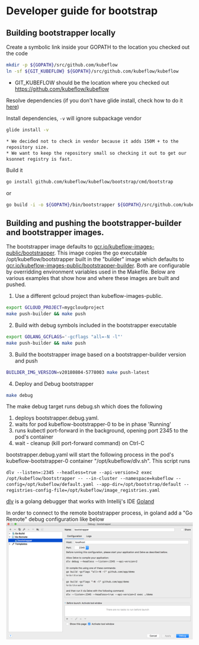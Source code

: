 # Developer guide for bootstrap

## Building bootstrapper locally

Create a symbolic link inside your GOPATH to the location you checked out the code

```sh
mkdir -p ${GOPATH}/src/github.com/kubeflow
ln -sf ${GIT_KUBEFLOW} ${GOPATH}/src/github.com/kubeflow/kubeflow
```

* GIT_KUBEFLOW should be the location where you checked out https://github.com/kubeflow/kubeflow

Resolve dependencies (if you don't have glide install, check how to do it [here](https://github.com/Masterminds/glide/blob/master/README.md#install))

Install dependencies, `-v` will ignore subpackage vendor

```sh
glide install -v
```

	* We decided not to check in vendor because it adds 150M + to the repository size.
	* We want to keep the repository small so checking it out to get our ksonnet registry is fast.

Build it

```sh
go install github.com/kubeflow/kubeflow/bootstrap/cmd/bootstrap
```

or

```sh
go build -i -o ${GOPATH}/bin/bootstrapper ${GOPATH}/src/github.com/kubeflow/kubeflow/bootstrap/cmd/bootstrap/main.go
```

## Building and pushing the bootstrapper-builder and bootstrapper images.  

The bootstrapper image defaults to [gcr.io/kubeflow-images-public/bootstrapper](https://gcr.io/kubeflow-images-public/bootstrapper). 
This image copies the go executable /opt/kubeflow/bootstrapper built in the "builder" image which defaults to 
[gcr.io/kubeflow-images-public/bootstrapper-builder](https://gcr.io/kubeflow-images-public/bootstrapper-builder). 
Both are configurable by overridding environment variables used in the Makefile. Below are various examples that 
show how and where these images are built and pushed.

1. Use a different gcloud project than kubeflow-images-public. 
```sh
export GCLOUD_PROJECT=mygcloudproject 
make push-builder && make push
```

2. Build with debug symbols included in the bootstrapper executable 
```sh
export GOLANG_GCFLAGS='-gcflags "all=-N -l"'
make push-builder && make push
```

3. Build the bootstrapper image based on a bootstrapper-builder version and push 
```sh
BUILDER_IMG_VERSION=v20180804-5778003 make push-latest
```

4. Deploy and Debug bootstrapper 
```sh
make debug
```
The make debug target runs debug.sh which does the following
1. deploys bootstrapper.debug.yaml.
2. waits for pod kubeflow-bootstrapper-0 to be in phase 'Running'
3. runs kubectl port-forward in the background, opening port 2345 to the pod's container
4. wait - cleanup (kill port-forward command) on Ctrl-C

bootstrapper.debug.yaml will start the following process in the pod's kubeflow-bootstrapper-0 container
"/opt/kubeflow/dlv.sh". This script runs
```
dlv --listen=:2345 --headless=true --api-version=2 exec /opt/kubeflow/bootstrapper -- --in-cluster --namespace=kubeflow --config=/opt/kubeflow/default.yaml --app-dir=/opt/bootstrap/default --registries-config-file=/opt/kubeflow/image_registries.yaml
```

[dlv](https://github.com/derekparker/delve) is a golang debugger that works with Intellij's IDE [Goland](https://www.jetbrains.com/go/)

In order to connect to the remote bootstrapper process, in goland add a "Go Remote" debug configuration like below
![bootstrapper](./bootstrapper.png)
